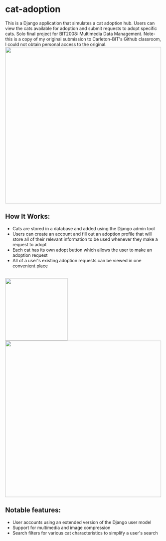 <h1>cat-adoption</h1>
This is a Django application that simulates a cat adoption hub. Users can view the cats available for adoption and submit requests to adopt specific cats. Solo final project for BIT2008: Multimedia Data Management. Note- this is a copy of my original submission to Carleton-BIT's Github classroom, I could not obtain personal access to the original.
</br>
<img src="https://github.com/user-attachments/assets/20f23cf9-3d20-4df4-a237-3bfc2dcac8ff" width="500px">
<h2>How It Works:</h2>
<ul>
<li>Cats are stored in a database and added using the Django admin tool</li>
<li>Users can create an account and fill out an adoption profile that will store all of their relevant information to be used whenever they make a request to adopt</li>
<li>Each cat has its own adopt button which allows the user to make an adoption request</li>
<li>All of a user's existing adoption requests can be viewed in one convenient place</li>
</ul>
</br>
<img src="https://github.com/user-attachments/assets/9abaac82-4fe0-4e6a-9ca6-44f41a876a9e" width="200px">
<img src="https://github.com/user-attachments/assets/1338a086-8c22-4de8-ae18-e50dd43eab79" width="500px">
<h2>Notable features:</h2>
<ul>
<li>User accounts using an extended version of the Django user model</li>
<li>Support for multimedia and image compression</li>
<li>Search filters for various cat characteristics to simplify a user's search</li>
</ul>


